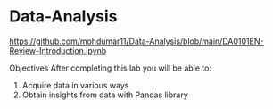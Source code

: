 # Data-Analysis
https://github.com/mohdumar11/Data-Analysis/blob/main/DA0101EN-Review-Introduction.ipynb

Objectives
After completing this lab you will be able to:
1. Acquire data in various ways
2. Obtain insights from data with Pandas library

